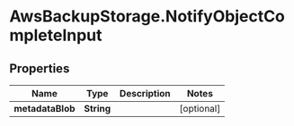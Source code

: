 # AwsBackupStorage.NotifyObjectCompleteInput

## Properties

Name | Type | Description | Notes
------------ | ------------- | ------------- | -------------
**metadataBlob** | **String** |  | [optional] 


